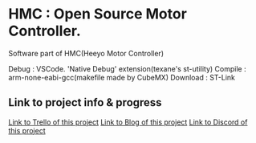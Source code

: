 # HMC : Open Source Motor Controller.

Software part of HMC(Heeyo Motor Controller)

Debug : VSCode. 'Native Debug' extension(texane's st-utility)
Compile : arm-none-eabi-gcc(makefile made by CubeMX)
Download : ST-Link

<h2>Link to project info & progress</h2>
<a href="https://trello.com/b/RHyaPiYc/hmc-project">Link to Trello of this project</a>
<a href="https://heeyo.blog">Link to Blog of this project</a>
<a href="https://discord.gg/MSctMkt">Link to Discord of this project</a>